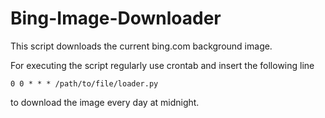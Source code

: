 # Bing-Image-Downloader
This script downloads the current bing.com background image.

For executing the script regularly use crontab and insert the following line

<code>0 0 * * * /path/to/file/loader.py</code>

to download the image every day at midnight.